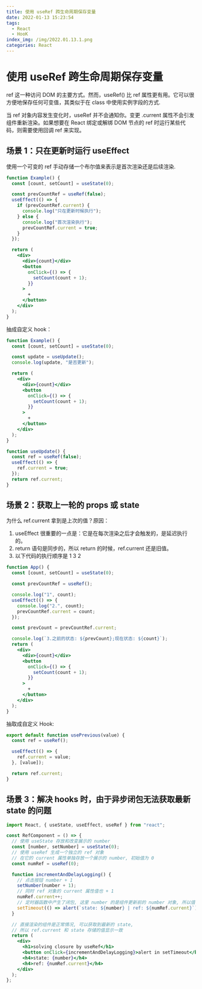 ```yaml
---
title: 使用 useRef 跨生命周期保存变量
date: 2022-01-13 15:23:54
tags:
  - React
  - HooK
index_img: /img/2022.01.13.1.png
categories: React
---
```


# 使用 useRef 跨生命周期保存变量

ref 这一种访问 DOM 的主要方式。然而，useRef() 比 ref 属性更有用。它可以很方便地保存任何可变值，其类似于在 class 中使用实例字段的方式.

当 ref 对象内容发生变化时，useRef 并不会通知你。变更 .current 属性不会引发组件重新渲染。如果想要在 React 绑定或解绑 DOM 节点的 ref 时运行某些代码，则需要使用回调 ref 来实现。

## 场景 1：只在更新时运行 useEffect

使用一个可变的 ref 手动存储一个布尔值来表示是首次渲染还是后续渲染.

```jsx
function Example() {
  const [count, setCount] = useState(0);

  const prevCountRef = useRef(false);
  useEffect(() => {
    if (prevCountRef.current) {
      console.log("只在更新时候执行");
    } else {
      console.log("首次渲染执行");
      prevCountRef.current = true;
    }
  });

  return (
    <div>
      <div>{count}</div>
      <button
        onClick={() => {
          setCount(count + 1);
        }}
      >
        +
      </button>
    </div>
  );
}
```

抽成自定义 hook：

```jsx
function Example() {
  const [count, setCount] = useState(0);

  const update = useUpdate();
  console.log(update, "是否更新");

  return (
    <div>
      <div>{count}</div>
      <button
        onClick={() => {
          setCount(count + 1);
        }}
      >
        +
      </button>
    </div>
  );
}

function useUpdate() {
  const ref = useRef(false);
  useEffect(() => {
    ref.current = true;
  });
  return ref.current;
}
```

## 场景 2：获取上一轮的 props 或 state

为什么 ref.current 拿到是上次的值？原因：

1. useEffect 很重要的一点是：它是在每次渲染之后才会触发的，是延迟执行的。
2. return 语句是同步的，所以 return 的时候，ref.current 还是旧值。
3. 以下代码的执行顺序是 1 3 2

```jsx
function App() {
  const [count, setCount] = useState(0);

  const prevCountRef = useRef();

  console.log("1", count);
  useEffect(() => {
    console.log("2.", count);
    prevCountRef.current = count;
  });

  const prevCount = prevCountRef.current;

  console.log(`3.之前的状态: ${prevCount};现在状态: ${count}`);
  return (
    <div>
      <div>{count}</div>
      <button
        onClick={() => {
          setCount(count + 1);
        }}
      >
        +
      </button>
    </div>
  );
}
```

抽取成自定义 Hook:

```jsx
export default function usePrevious(value) {
  const ref = useRef();

  useEffect(() => {
    ref.current = value;
  }, [value]);

  return ref.current;
}
```

## 场景 3：解决 hooks 时，由于异步闭包无法获取最新 state 的问题

```jsx
import React, { useState, useEffect, useRef } from "react";

const RefComponent = () => {
  // 使用 useState 存放和改变展示的 number
  const [number, setNumber] = useState(0);
  // 使用 useRef 生成一个独立的 ref 对象
  // 在它的 current 属性单独存放一个展示的 number, 初始值为 0
  const numRef = useRef(0);

  function incrementAndDelayLogging() {
    // 点击按钮 number + 1
    setNumber(number + 1);
    // 同时 ref 对象的 current 属性值也 + 1
    numRef.current++;
    // 定时器函数中产生了闭包, 这里 number 的是组件更新前的 number 对象, 所以值一直会滞后 1
    setTimeout(() => alert(`state: ${number} | ref: ${numRef.current}`), 1000);
  }

  // 直接渲染的组件是正常情况, 可以获取到最新的 state,
  // 所以 ref.current 和 state 存储的值显示一致
  return (
    <div>
      <h1>solving closure by useRef</h1>
      <button onClick={incrementAndDelayLogging}>alert in setTimeout</button>
      <h4>state: {number}</h4>
      <h4>ref: {numRef.current}</h4>
    </div>
  );
};
```
